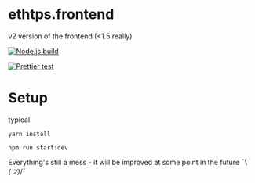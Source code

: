 # ethtps.frontend

v2 version of the frontend (<1.5 really)

[![Node.js build](https://github.com/ethtps/ethtps.frontend/actions/workflows/node.js.yml/badge.svg?branch=dev)](https://github.com/ethtps/ethtps.frontend/actions/workflows/node.js.yml)

[![Prettier test](https://github.com/ethtps/ethtps.frontend/actions/workflows/node.js.lint.yml/badge.svg?branch=dev)](https://github.com/ethtps/ethtps.frontend/actions/workflows/node.js.lint.yml)

# Setup

typical

`yarn install`

`npm run start:dev`

Everything's still a mess - it will be improved at some point in the future  ¯\\_(ツ)_\/¯
